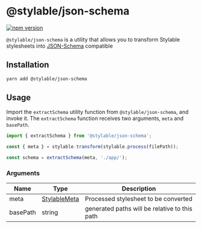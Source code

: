 # @stylable/json-schema

[![npm version](https://img.shields.io/npm/v/@stylable/json-schema.svg)](https://www.npmjs.com/package/@stylable/json-schema)

`@stylable/json-schema` is a utility that allows you to transform Stylable stylesheets into [JSON-Schema](https://json-schema.org/) compatible 

## Installation

```sh
yarn add @stylable/json-schema
```
## Usage
Import the `extractSchema` utility function from `@stylable/json-schema`, and invoke it.
The `extractSchema` function receives two arguments, `meta` and `basePath`. 

```ts
import { extractSchema } from '@stylable/json-schema';

const { meta } = stylable.transform(stylable.process(filePath));

const schema = extractSchema(meta, './app/');
```

### Arguments
|Name|Type|Description|
|-------------|----|-----------|
|meta|[StylableMeta](../core/src/stylable-meta.ts)|Processed stylesheet to be converted|
|basePath|string|generated paths will be relative to this path|

<!-- ## License

Copyright (c) 2018 Wix.com Ltd. All Rights Reserved. Use of this source code is governed by a [BSD license](./LICENSE). -->

